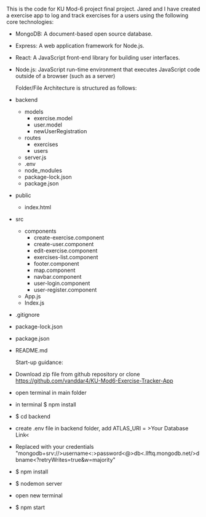 This is the code for KU Mod-6 project final project. Jared and I have created a exercise app to log and track exercises for a users using the following core technologies:

- MongoDB: A document-based open source database.
- Express: A web application framework for Node.js.
- React: A JavaScript front-end library for building user interfaces.
- Node.js: JavaScript run-time environment that executes JavaScript code outside of a browser (such as a server)
  
  Folder/File Architecture is structured as follows:
- backend
  - models
    - exercise.model
    - user.model
    - newUserRegistration
  - routes
    - exercises
    - users
  - server.js
  - .env
  - node_modules
  - package-lock.json
  - package.json
- public
  - index.html
- src
  - components
    - create-exercise.component
    - create-user.component
    - edit-exercise.component
    - exercises-list.component
    - footer.component
    - map.component
    - navbar.component
    - user-login.component
    - user-register.component
  - App.js
  - Index.js
- .gitignore
- package-lock.json
- package.json
- README.md
  
  Start-up guidance:
- Download zip file from github repository or clone https://github.com/vanddar4/KU-Mod6-Exercise-Tracker-App
- open terminal in main folder
- in terminal \$ npm install
- \$ cd backend
- create .env file in backend folder, add ATLAS_URI = >Your Database Link<
- Replaced with your credentials "mongodb+srv://>username<:>password<@>db<.llftq.mongodb.net/>dbname<?retryWrites=true&w=majority"
- \$ npm install
- \$ nodemon server
- open new terminal
- \$ npm start
